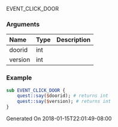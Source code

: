 EVENT_CLICK_DOOR
### Arguments
**Name**|**Type**|**Description**
:-----|:-----|:-----
doorid|int|
version|int|
### Example
```perl
sub EVENT_CLICK_DOOR {
	quest::say($doorid); # returns int
	quest::say($version); # returns int
}
```

Generated On 2018-01-15T22:01:49-08:00